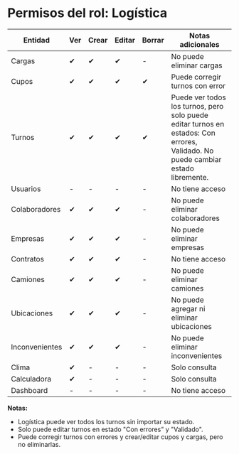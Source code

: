 # Permisos del rol: Logística

| Entidad      | Ver | Crear | Editar | Borrar | Notas adicionales                  |
|--------------|-----|-------|--------|--------|------------------------------------|
| Cargas       | ✔   | ✔     | ✔      | -      | No puede eliminar cargas           |
| Cupos        | ✔   | ✔     | ✔      | ✔      | Puede corregir turnos con error    |
| Turnos       | ✔   | ✔     | ✔      | ✔      | Puede ver todos los turnos, pero solo puede editar turnos en estados: Con errores, Validado. No puede cambiar estado libremente. |
| Usuarios     | -   | -     | -      | -      | No tiene acceso                    |
| Colaboradores| ✔   | ✔     | ✔      | -      | No puede eliminar colaboradores    |
| Empresas     | ✔   | ✔     | ✔      | -      | No puede eliminar empresas         |
| Contratos    | ✔   | ✔     | ✔      | -      | No tiene acceso                    |
| Camiones     | ✔   | ✔     | ✔      | -      | No puede eliminar camiones         |
| Ubicaciones  | ✔   | ✔     | ✔      | -      | No puede agregar ni eliminar ubicaciones |
| Inconvenientes|✔   | ✔     | ✔      | -      | No puede eliminar inconvenientes   |
| Clima        | ✔   | -     | -      | -      | Solo consulta                      |
| Calculadora  | ✔   | -     | -      | -      | Solo consulta                      |
| Dashboard    | -   | -     | -      | -      | No tiene acceso                    |

**Notas:**
- Logística puede ver todos los turnos sin importar su estado.
- Solo puede editar turnos en estado "Con errores" y "Validado".
- Puede corregir turnos con errores y crear/editar cupos y cargas, pero no eliminarlas.

